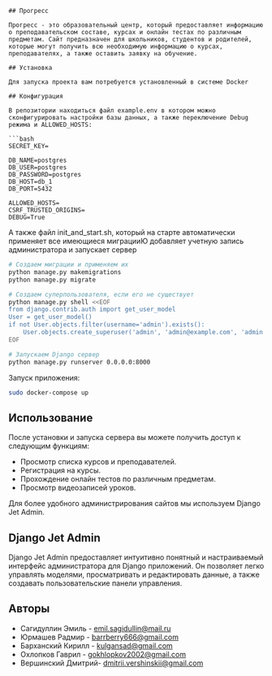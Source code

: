 ```
## Прогресс

Прогресс - это образовательный центр, который предоставляет информацию о преподавательском составе, курсах и онлайн тестах по различным предметам. Сайт предназначен для школьников, студентов и родителей, которые могут получить всю необходимую информацию о курсах, преподавателях, а также оставить заявку на обучение. 

## Установка

Для запуска проекта вам потребуется установленный в системе Docker

## Конфигурация

В репозитории находиться файл example.env в котором можно сконфигурировать настройки базы данных, а также переключение Debug режима и ALLOWED_HOSTS:

```bash
SECRET_KEY=

DB_NAME=postgres
DB_USER=postgres
DB_PASSWORD=postgres
DB_HOST=db_1
DB_PORT=5432

ALLOWED_HOSTS=
CSRF_TRUSTED_ORIGINS=
DEBUG=True
```

А также файл init_and_start.sh, который на старте автоматически применяет все имеющиеся миграцииЮ добавляет учетную запись администратора и запускает сервер 

```bash
# Создаем миграции и применяем их
python manage.py makemigrations
python manage.py migrate

# Создаем суперпользователя, если его не существует
python manage.py shell <<EOF
from django.contrib.auth import get_user_model
User = get_user_model()
if not User.objects.filter(username='admin').exists():
    User.objects.create_superuser('admin', 'admin@example.com', 'admin')
EOF

# Запускаем Django сервер
python manage.py runserver 0.0.0.0:8000
```

Запуск приложения:

```bash
sudo docker-compose up
```

## Использование

После установки и запуска сервера вы можете получить доступ к следующим функциям:

- Просмотр списка курсов и преподавателей.
- Регистрация на курсы.
- Прохождение онлайн тестов по различным предметам.
- Просмотр видеозаписей уроков.

Для более удобного администрирования сайтов мы используем Django Jet Admin.


## Django Jet Admin

Django Jet Admin предоставляет интуитивно понятный и настраиваемый интерфейс администратора для Django приложений. Он позволяет легко управлять моделями, просматривать и редактировать данные, а также создавать пользовательские панели управления.


## Авторы

- Сагидуллин Эмиль - emil.sagidullin@mail.ru
- Юрмашев Радмир - barrberry666@gmail.com
- Барханский Кирилл - kulgansad@gmail.com
- Охлопков Гаврил - gokhlopkov2002@gmail.com
- Вершинский Дмитрий- dmitrii.vershinskii@gmail.com
```
